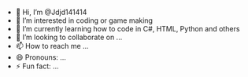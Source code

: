 - 👋 Hi, I’m @Jdjd141414
- 👀 I’m interested in coding or game making
- 🌱 I’m currently learning how to code in C#, HTML, Python and others
- 💞️ I’m looking to collaborate on ...
- 📫 How to reach me ...
- 😄 Pronouns: ...
- ⚡ Fun fact: ...

<!---
Jdjd141414/Jdjd141414 is a ✨ special ✨ repository because its `README.md` (this file) appears on your GitHub profile.
You can click the Preview link to take a look at your changes.
--->
